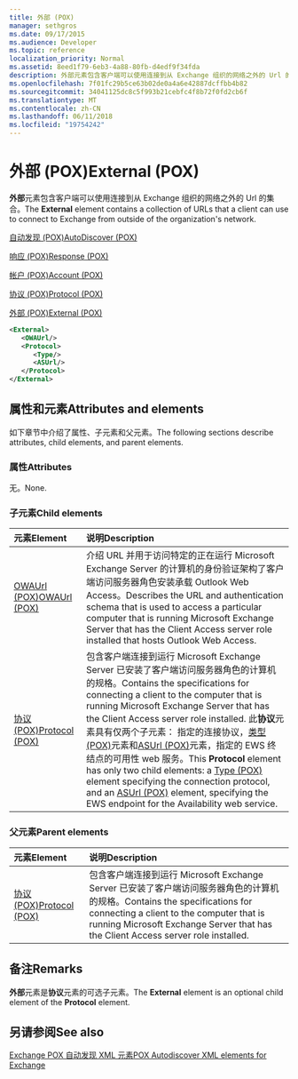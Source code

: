 ```yaml
---
title: 外部 (POX)
manager: sethgros
ms.date: 09/17/2015
ms.audience: Developer
ms.topic: reference
localization_priority: Normal
ms.assetid: 8eed1f79-6eb3-4a88-80fb-d4edf9f34fda
description: 外部元素包含客户端可以使用连接到从 Exchange 组织的网络之外的 Url 的集合。
ms.openlocfilehash: 7f01fc29b5ce63b02de0a4a6e42887dcffbb4b82
ms.sourcegitcommit: 34041125dc8c5f993b21cebfc4f8b72f0fd2cb6f
ms.translationtype: MT
ms.contentlocale: zh-CN
ms.lasthandoff: 06/11/2018
ms.locfileid: "19754242"
---
```

# <a name="external-pox"></a><span data-ttu-id="572cc-103">外部 (POX)</span><span class="sxs-lookup"><span data-stu-id="572cc-103">External (POX)</span></span>

<span data-ttu-id="572cc-104">**外部**元素包含客户端可以使用连接到从 Exchange 组织的网络之外的 Url 的集合。</span><span class="sxs-lookup"><span data-stu-id="572cc-104">The **External** element contains a collection of URLs that a client can use to connect to Exchange from outside of the organization's network.</span></span> 
  
[<span data-ttu-id="572cc-105">自动发现 (POX)</span><span class="sxs-lookup"><span data-stu-id="572cc-105">AutoDiscover (POX)</span></span>](autodiscover-pox.md)
  
[<span data-ttu-id="572cc-106">响应 (POX)</span><span class="sxs-lookup"><span data-stu-id="572cc-106">Response (POX)</span></span>](response-pox.md)
  
[<span data-ttu-id="572cc-107">帐户 (POX)</span><span class="sxs-lookup"><span data-stu-id="572cc-107">Account (POX)</span></span>](account-pox.md)
  
[<span data-ttu-id="572cc-108">协议 (POX)</span><span class="sxs-lookup"><span data-stu-id="572cc-108">Protocol (POX)</span></span>](protocol-pox.md)
  
[<span data-ttu-id="572cc-109">外部 (POX)</span><span class="sxs-lookup"><span data-stu-id="572cc-109">External (POX)</span></span>](external-pox.md)
  
```XML
<External>
   <OWAUrl/>
   <Protocol>
      <Type/>
      <ASUrl/>
   </Protocol>
</External>

```

## <a name="attributes-and-elements"></a><span data-ttu-id="572cc-110">属性和元素</span><span class="sxs-lookup"><span data-stu-id="572cc-110">Attributes and elements</span></span>

<span data-ttu-id="572cc-111">如下章节中介绍了属性、子元素和父元素。</span><span class="sxs-lookup"><span data-stu-id="572cc-111">The following sections describe attributes, child elements, and parent elements.</span></span>
  
### <a name="attributes"></a><span data-ttu-id="572cc-112">属性</span><span class="sxs-lookup"><span data-stu-id="572cc-112">Attributes</span></span>

<span data-ttu-id="572cc-113">无。</span><span class="sxs-lookup"><span data-stu-id="572cc-113">None.</span></span>
  
### <a name="child-elements"></a><span data-ttu-id="572cc-114">子元素</span><span class="sxs-lookup"><span data-stu-id="572cc-114">Child elements</span></span>

|<span data-ttu-id="572cc-115">**元素**</span><span class="sxs-lookup"><span data-stu-id="572cc-115">**Element**</span></span>|<span data-ttu-id="572cc-116">**说明**</span><span class="sxs-lookup"><span data-stu-id="572cc-116">**Description**</span></span>|
|:-----|:-----|
|[<span data-ttu-id="572cc-117">OWAUrl (POX)</span><span class="sxs-lookup"><span data-stu-id="572cc-117">OWAUrl (POX)</span></span>](owaurl-pox.md) <br/> |<span data-ttu-id="572cc-118">介绍 URL 并用于访问特定的正在运行 Microsoft Exchange Server 的计算机的身份验证架构了客户端访问服务器角色安装承载 Outlook Web Access。</span><span class="sxs-lookup"><span data-stu-id="572cc-118">Describes the URL and authentication schema that is used to access a particular computer that is running Microsoft Exchange Server that has the Client Access server role installed that hosts Outlook Web Access.</span></span>  <br/> |
|[<span data-ttu-id="572cc-119">协议 (POX)</span><span class="sxs-lookup"><span data-stu-id="572cc-119">Protocol (POX)</span></span>](protocol-pox.md) <br/> |<span data-ttu-id="572cc-120">包含客户端连接到运行 Microsoft Exchange Server 已安装了客户端访问服务器角色的计算机的规格。</span><span class="sxs-lookup"><span data-stu-id="572cc-120">Contains the specifications for connecting a client to the computer that is running Microsoft Exchange Server that has the Client Access server role installed.</span></span> <span data-ttu-id="572cc-121">此**协议**元素具有仅两个子元素： 指定的连接协议，[类型 (POX)](type-pox.md)元素和[ASUrl (POX)](asurl-pox.md)元素，指定的 EWS 终结点的可用性 web 服务。</span><span class="sxs-lookup"><span data-stu-id="572cc-121">This **Protocol** element has only two child elements: a [Type (POX)](type-pox.md) element specifying the connection protocol, and an [ASUrl (POX)](asurl-pox.md) element, specifying the EWS endpoint for the Availability web service.</span></span>  <br/> |
   
### <a name="parent-elements"></a><span data-ttu-id="572cc-122">父元素</span><span class="sxs-lookup"><span data-stu-id="572cc-122">Parent elements</span></span>

|<span data-ttu-id="572cc-123">**元素**</span><span class="sxs-lookup"><span data-stu-id="572cc-123">**Element**</span></span>|<span data-ttu-id="572cc-124">**说明**</span><span class="sxs-lookup"><span data-stu-id="572cc-124">**Description**</span></span>|
|:-----|:-----|
|[<span data-ttu-id="572cc-125">协议 (POX)</span><span class="sxs-lookup"><span data-stu-id="572cc-125">Protocol (POX)</span></span>](protocol-pox.md) <br/> |<span data-ttu-id="572cc-126">包含客户端连接到运行 Microsoft Exchange Server 已安装了客户端访问服务器角色的计算机的规格。</span><span class="sxs-lookup"><span data-stu-id="572cc-126">Contains the specifications for connecting a client to the computer that is running Microsoft Exchange Server that has the Client Access server role installed.</span></span>  <br/> |
   
## <a name="remarks"></a><span data-ttu-id="572cc-127">备注</span><span class="sxs-lookup"><span data-stu-id="572cc-127">Remarks</span></span>

<span data-ttu-id="572cc-128">**外部**元素是**协议**元素的可选子元素。</span><span class="sxs-lookup"><span data-stu-id="572cc-128">The **External** element is an optional child element of the **Protocol** element.</span></span> 
  
## <a name="see-also"></a><span data-ttu-id="572cc-129">另请参阅</span><span class="sxs-lookup"><span data-stu-id="572cc-129">See also</span></span>



[<span data-ttu-id="572cc-130">Exchange POX 自动发现 XML 元素</span><span class="sxs-lookup"><span data-stu-id="572cc-130">POX Autodiscover XML elements for Exchange</span></span>](pox-autodiscover-xml-elements-for-exchange.md)

